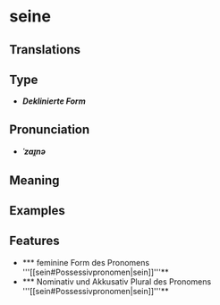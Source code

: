 # seine
## Translations
## Type
- _**Deklinierte Form**_
## Pronunciation
- _**ˈzaɪ̯nə**_
## Meaning
## Examples
## Features
- *** feminine Form des Pronomens '''[[sein#Possessivpronomen|sein]]'''**
- *** Nominativ und Akkusativ Plural des Pronomens '''[[sein#Possessivpronomen|sein]]'''**
